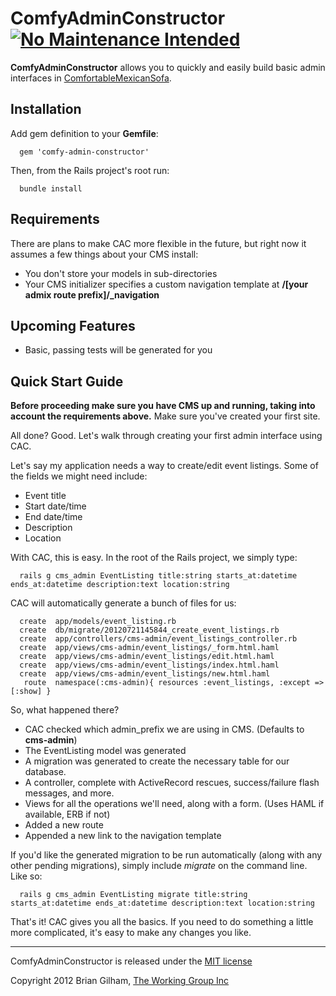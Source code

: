 # ComfyAdminConstructor [![No Maintenance Intended](http://unmaintained.tech/badge.svg)](http://unmaintained.tech/)

**ComfyAdminConstructor** allows you to quickly and easily build basic admin interfaces in [ComfortableMexicanSofa](https://github.com/comfy/comfortable-mexican-sofa).

Installation
------------

Add gem definition to your **Gemfile**:

      gem 'comfy-admin-constructor'

Then, from the Rails project's root run:

      bundle install

Requirements
------------

There are plans to make CAC more flexible in the future, but right now it assumes a few things about your CMS install:

* You don't store your models in sub-directories
* Your CMS initializer specifies a custom navigation template at **/[your admix route prefix]/_navigation**

Upcoming Features
----------------

* Basic, passing tests will be generated for you

Quick Start Guide
-----------------

**Before proceeding make sure you have CMS up and running, taking into account the requirements above.** Make sure you've created your first site.

All done? Good. Let's walk through creating your first admin interface using CAC.

Let's say my application needs a way to create/edit event listings. Some of the fields we might need include:

* Event title
* Start date/time
* End date/time
* Description
* Location

With CAC, this is easy. In the root of the Rails project, we simply type:

      rails g cms_admin EventListing title:string starts_at:datetime ends_at:datetime description:text location:string

CAC will automatically generate a bunch of files for us:

      create  app/models/event_listing.rb
      create  db/migrate/20120721145844_create_event_listings.rb
      create  app/controllers/cms-admin/event_listings_controller.rb
      create  app/views/cms-admin/event_listings/_form.html.haml
      create  app/views/cms-admin/event_listings/edit.html.haml
      create  app/views/cms-admin/event_listings/index.html.haml
      create  app/views/cms-admin/event_listings/new.html.haml
       route  namespace(:cms-admin){ resources :event_listings, :except => [:show] }

So, what happened there?

* CAC checked which admin_prefix we are using in CMS. (Defaults to **cms-admin**)
* The EventListing model was generated
* A migration was generated to create the necessary table for our database.
* A controller, complete with ActiveRecord rescues, success/failure flash messages, and more.
* Views for all the operations we'll need, along with a form. (Uses HAML if available, ERB if not)
* Added a new route
* Appended a new link to the navigation template

If you'd like the generated migration to be run automatically (along with any other pending migrations), simply include _migrate_ on the command line. Like so:

      rails g cms_admin EventListing migrate title:string starts_at:datetime ends_at:datetime description:text location:string

That's it! CAC gives you all the basics. If you need to do something a little more complicated, it's easy to make any changes you like.

---

ComfyAdminConstructor is released under the [MIT license](https://github.com/bgilham/comfy-admin-constructor/blob/master/LICENSE)

Copyright 2012 Brian Gilham, [The Working Group Inc](http://www.twg.ca)
